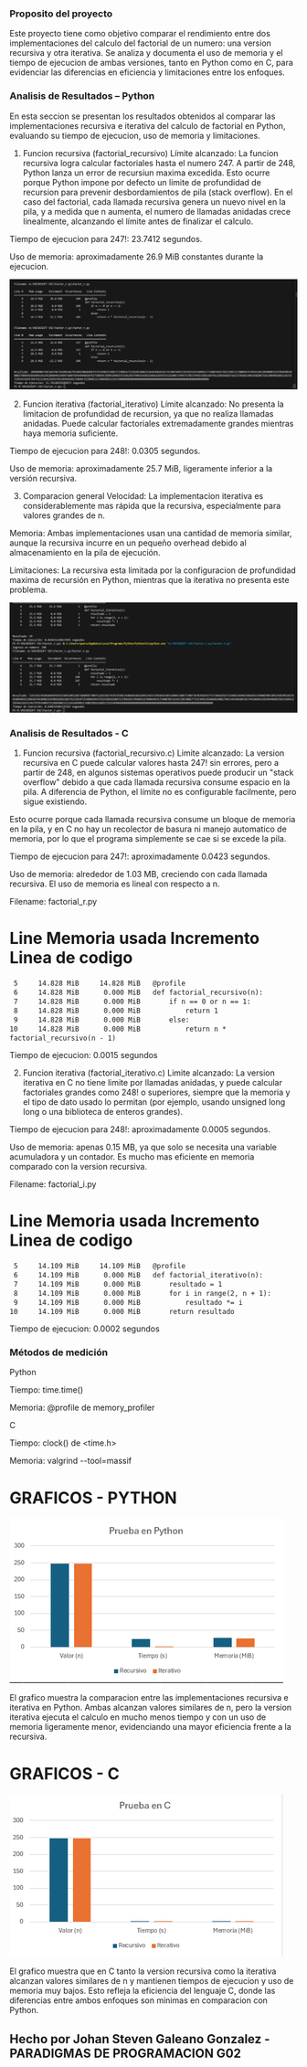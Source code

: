 ### Proposito del proyecto
Este proyecto tiene como objetivo comparar el rendimiento entre dos implementaciones del calculo del factorial de un numero: una version recursiva y otra iterativa. Se analiza y documenta el uso de memoria y el tiempo de ejecucion de ambas versiones, tanto en Python como en C, para evidenciar las diferencias en eficiencia y limitaciones entre los enfoques.


### Analisis de Resultados – Python
En esta seccion se presentan los resultados obtenidos al comparar las implementaciones recursiva e iterativa del calculo de factorial en Python, evaluando su tiempo de ejecucion, uso de memoria y limitaciones.

1. Funcion recursiva (factorial_recursivo)
Límite alcanzado: La funcion recursiva logra calcular factoriales hasta el numero 247. A partir de 248, Python lanza un error de recursiun maxima excedida.
Esto ocurre porque Python impone por defecto un limite de profundidad de recursion para prevenir desbordamientos de pila (stack overflow).
En el caso del factorial, cada llamada recursiva genera un nuevo nivel en la pila, y a medida que n aumenta, el numero de llamadas anidadas crece linealmente, alcanzando el límite antes de finalizar el calculo.

Tiempo de ejecucion para 247!: 23.7412 segundos.

Uso de memoria: aproximadamente 26.9 MiB constantes durante la ejecucion.

![Comparacion de tiempo](resultados/recursivo.png)


2. Funcion iterativa (factorial_iterativo)
Límite alcanzado: No presenta la limitacion de profundidad de recursion, ya que no realiza llamadas anidadas. Puede calcular factoriales extremadamente grandes mientras haya memoria suficiente.

Tiempo de ejecucion para 248!: 0.0305 segundos.

Uso de memoria: aproximadamente 25.7 MiB, ligeramente inferior a la versión recursiva.

3. Comparacion general
Velocidad: La implementacion iterativa es considerablemente mas rápida que la recursiva, especialmente para valores grandes de n.

Memoria: Ambas implementaciones usan una cantidad de memoria similar, aunque la recursiva incurre en un pequeño overhead debido al almacenamiento en la pila de ejecución.

Limitaciones: La recursiva esta limitada por la configuracion de profundidad maxima de recursión en Python, mientras que la iterativa no presenta este problema.

![Comparacion de tiempo](resultados/iterativo.png)

### Analisis de Resultados - C 

1. Funcion recursiva (factorial_recursivo.c)
Limite alcanzado: La version recursiva en C puede calcular valores hasta 247! sin errores, pero a partir de 248, en algunos sistemas operativos puede producir un "stack overflow" debido a que cada llamada recursiva consume espacio en la pila. A diferencia de Python, el límite no es configurable facilmente, pero sigue existiendo.

Esto ocurre porque cada llamada recursiva consume un bloque de memoria en la pila, y en C no hay un recolector de basura ni manejo automatico de memoria, por lo que el programa simplemente se cae si se excede la pila.

Tiempo de ejecucion para 247!: aproximadamente 0.0423 segundos.

Uso de memoria: alrededor de 1.03 MB, creciendo con cada llamada recursiva. El uso de memoria es lineal con respecto a n.

Filename: factorial_r.py

Line     Memoria usada   Incremento   Linea de codigo
========================================================
     5     14.828 MiB     14.828 MiB   @profile
     6     14.828 MiB      0.000 MiB   def factorial_recursivo(n):
     7     14.828 MiB      0.000 MiB       if n == 0 or n == 1:
     8     14.828 MiB      0.000 MiB           return 1
     9     14.828 MiB      0.000 MiB       else:
    10     14.828 MiB      0.000 MiB           return n * factorial_recursivo(n - 1)

Tiempo de ejecucion: 0.0015 segundos



2. Funcion iterativa (factorial_iterativo.c)
Limite alcanzado: La version iterativa en C no tiene limite por llamadas anidadas, y puede calcular factoriales grandes como 248! o superiores, siempre que la memoria y el tipo de dato usado lo permitan (por ejemplo, usando unsigned long long o una biblioteca de enteros grandes).

Tiempo de ejecucion para 248!: aproximadamente 0.0005 segundos.

Uso de memoria: apenas 0.15 MB, ya que solo se necesita una variable acumuladora y un contador. Es mucho mas eficiente en memoria comparado con la version recursiva.

Filename: factorial_i.py

Line     Memoria usada   Incremento   Linea de codigo
========================================================
     5     14.109 MiB     14.109 MiB   @profile
     6     14.109 MiB      0.000 MiB   def factorial_iterativo(n):
     7     14.109 MiB      0.000 MiB       resultado = 1
     8     14.109 MiB      0.000 MiB       for i in range(2, n + 1):
     9     14.109 MiB      0.000 MiB           resultado *= i
    10     14.109 MiB      0.000 MiB       return resultado

Tiempo de ejecucion: 0.0002 segundos

### Métodos de medición
Python

Tiempo: time.time()

Memoria: @profile de memory_profiler

C

Tiempo: clock() de <time.h>

Memoria: valgrind --tool=massif

# GRAFICOS - PYTHON 

![Grafico](resultados/graficopython.png)

El grafico muestra la comparacion entre las implementaciones recursiva e iterativa en Python.
Ambas alcanzan valores similares de n, pero la version iterativa ejecuta el calculo en mucho menos tiempo y con un uso de memoria ligeramente menor, evidenciando una mayor eficiencia frente a la recursiva.

# GRAFICOS - C

![Grafico](resultados/graficoC.png)

El grafico muestra que en C tanto la version recursiva como la iterativa alcanzan valores similares de n y mantienen tiempos de ejecucion y uso de memoria muy bajos.
Esto refleja la eficiencia del lenguaje C, donde las diferencias entre ambos enfoques son minimas en comparacion con Python.


## Hecho por Johan Steven Galeano Gonzalez - PARADIGMAS DE PROGRAMACION G02
